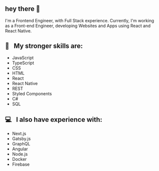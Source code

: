 ## hey there 👋
I'm a Frontend Engineer, with Full Stack experience. Currently, I'm working as a Front-end Engineer, developing Websites and Apps using React and React Native.

 ## :rocket: &nbsp; My stronger skills are: 
 - JavaScript
 - TypeScript
 - CSS
 - HTML
 - React
 - React Native
 - REST
 - Styled Components
 - C#
 - SQL
 
 ## :computer: &nbsp; I also have experience with:
 - Next.js
 - Gatsby.js
 - GraphQL
 - Angular
 - Node.js
 - Docker
 - Firebase

 
